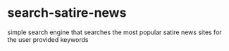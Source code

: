 # search-satire-news
simple search engine that searches the most popular satire news sites for the user provided keywords
